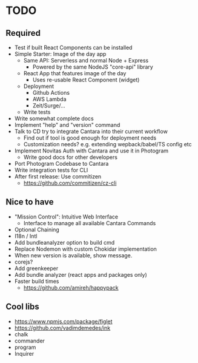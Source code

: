 # TODO

## Required

- Test if built React Components can be installed
- Simple Starter: Image of the day app
  - Same API: Serverless and normal Node + Express
    - Powered by the same NodeJS "core-api" library
  - React App that features image of the day
    - Uses re-usable React Component (widget)
  - Deployment
    - Github Actions
    - AWS Lambda
    - Zeit/Surge/...
  - Write tests
- Write somewhat complete docs
- Implement "help" and "version" command
- Talk to CD try to integrate Cantara into their current workflow
  - Find out if tool is good enough for deployment needs
  - Customization needs? e.g. extending wepback/babel/TS config etc
- Implement Novitas Auth with Cantara and use it in Photogram
  - Write good docs for other developers
- Port Photogram Codebase to Cantara
- Write integration tests for CLI
- After first release: Use commitizen
  - https://github.com/commitizen/cz-cli

## Nice to have

- "Mission Control": Intuitive Web Interface
  - Interface to manage all available Cantara Commands
- Optional Chaining
- I18n / Intl
- Add bundleanalyzer option to build cmd
- Replace Nodemon with custom Chokidar implementation
- When new version is available, show message.
- corejs?
- Add greenkeeper
- Add bundle analyzer (react apps and packages only)
- Faster build times
  - https://github.com/amireh/happypack

## Cool libs

- https://www.npmjs.com/package/figlet
- https://github.com/vadimdemedes/ink
- chalk
- commander
- program
- Inquirer
